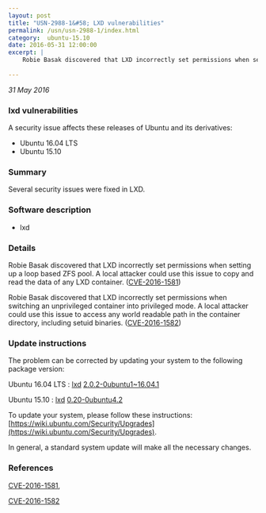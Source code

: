 ```yaml
---
layout: post
title: "USN-2988-1&#58; LXD vulnerabilities"
permalink: /usn/usn-2988-1/index.html
category:  ubuntu-15.10
date: 2016-05-31 12:00:00
excerpt: |
    Robie Basak discovered that LXD incorrectly set permissions when setting up a loop based ZFS pool. A local attacker could use this issue to copy and read the data of any LXD container. ([CVE-2016-1581](http://people.ubuntu.com/~ubuntu-security/cve/CVE-2016-1581))
    
--- 
```

 
 

*31 May 2016*

### lxd vulnerabilities

A security issue affects these releases of Ubuntu and its derivatives:

* Ubuntu 16.04 LTS
* Ubuntu 15.10

### Summary

Several security issues were fixed in LXD. 

### Software description

* lxd 

### Details

Robie Basak discovered that LXD incorrectly set permissions when setting up a loop based ZFS pool. A local attacker could use this issue to copy and read the data of any LXD container. ([CVE-2016-1581](http://people.ubuntu.com/~ubuntu-security/cve/CVE-2016-1581))

Robie Basak discovered that LXD incorrectly set permissions when switching an unprivileged container into privileged mode. A local attacker could use this issue to access any world readable path in the container directory, including setuid binaries. ([CVE-2016-1582](http://people.ubuntu.com/~ubuntu-security/cve/CVE-2016-1582)) 

### Update instructions

The problem can be corrected by updating your system to the following package version:

Ubuntu 16.04 LTS
 : [lxd](https://launchpad.net/ubuntu/+source/lxd) <span> [2.0.2-0ubuntu1~16.04.1](https://launchpad.net/ubuntu/+source/lxd/2.0.2-0ubuntu1~16.04.1) </span> 

Ubuntu 15.10
 : [lxd](https://launchpad.net/ubuntu/+source/lxd) <span> [0.20-0ubuntu4.2](https://launchpad.net/ubuntu/+source/lxd/0.20-0ubuntu4.2) </span> 

To update your system, please follow these instructions: [https://wiki.ubuntu.com/Security/Upgrades](https://wiki.ubuntu.com/Security/Upgrades).

In general, a standard system update will make all the necessary changes. 

### References

 
 [CVE-2016-1581](http://people.ubuntu.com/~ubuntu-security/cve/CVE-2016-1581), 

 [CVE-2016-1582](http://people.ubuntu.com/~ubuntu-security/cve/CVE-2016-1582)
 

